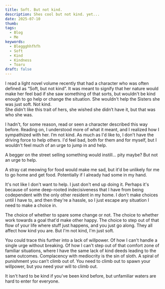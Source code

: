 ```yaml
---
title: Soft. But not kind.
description: Shes cool but not kind. yet...
date: 2025-07-10
thumb: 
tags:
  - Blog
  - Me
keywords:
  - Bleggghhfhfh
  - Soft
  - Kind
  - Kindness
  - Toaru
draft: false
---
```

I read a light novel volume recently that had a character who was often defined as “Soft, but not kind”. It was meant to signify that her nature would make her feel bad if she saw something of that sorts, but wouldn't be kind enough to go help or change the situation. She wouldn't help the Sisters she was just soft. Not kind.  
She didn't like this trait of hers, she wished she didn’t have it, but that was who she was.

I hadn't, for some reason, read or seen a character described this way before. Reading on, I understood more of what it meant, and I realized how I sympathized with her.
I’m not kind. As much as I'd like to, I don't have the driving force to help others. I'd feel bad, both for them and for myself, but I wouldn't feel much of an urge to jump in and help.

A begger on the street selling something would instill… pity maybe? But not an urge to help.

A stray cat meowing for food would make me sad, but it'd be unlikely for me to go home and get food. Potentially if I already had some in my hand.

It's not like I don't want to help. I just don't end up doing it. Perhaps it's because of some deep-rooted indecisiveness that I have from being codependent with the only other resident in my home. I don't make choices until I have to, and then they're a hassle, so I just escape any situation I need to make a choice in.

The choice of whether to spare some change or not. The choice to whether work towards a goal that'd make other happy. The choice to step out of that flow of your life where stuff just happens, and you just go along. They all affect how kind you are. But I'm not kind, I'm just soft.

You could trace this further into a lack of willpower. Of how I can't handle a single urge without breaking. Of how I can't step out of that comfort zone of familiar situations, where I have the same lack of kind deeds leading to the same outcomes. Complacency with mediocrity is the sin of sloth. A spiral of punishment you can’t climb out of. You need to climb out to spawn your willpower, but you need your will to climb out.

It isn't hard to be kind if you've been kind before, but unfamiliar waters are hard to enter for everyone.